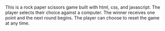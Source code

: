 This is a rock paper scissors game built with html, css, and javascript. The player selects their choice against a computer. The winner receives one point and the next round begins. The player can choose to reset the game at any time.
